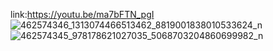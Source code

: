 link:https://youtu.be/ma7bFTN_pgI
![462574346_1313074466513462_8819001838010533624_n](https://github.com/user-attachments/assets/8314623c-35ff-478b-a0f4-a434ce458826)
![462574345_978178621027035_5068703204860699982_n](https://github.com/user-attachments/assets/7a543b46-8704-477b-b6e1-b9e2e7b27b29)
